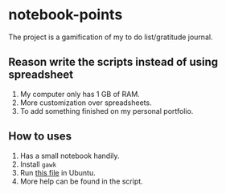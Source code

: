 # notebook-points
The project is a gamification of my to do list/gratitude journal.

## Reason write the scripts instead of using spreadsheet

1. My computer only has 1 GB of RAM.
2. More customization over spreadsheets.
3. To add something finished on my personal portfolio.

## How to uses

1. Has a small notebook handily.
2. Install `gawk`
3. Run [this file](notepoints) in Ubuntu.
4. More help can be found in the script.
